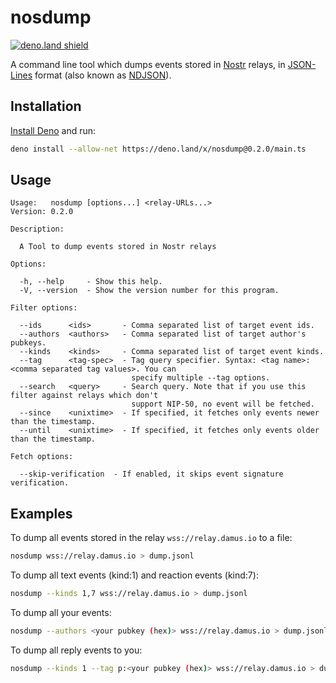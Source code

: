 # nosdump  

[![deno.land shield]][deno.land link]

[deno.land shield]: https://shield.deno.dev/x/nosdump
[deno.land link]: https://deno.land/x/nosdump

A command line tool which dumps events stored in [Nostr](https://github.com/nostr-protocol/nostr) relays, in [JSON-Lines](https://jsonlines.org/) format (also known as [NDJSON](http://ndjson.org/)).

## Installation
[Install Deno](https://deno.land/manual/getting_started/installation) and run:

```sh
deno install --allow-net https://deno.land/x/nosdump@0.2.0/main.ts
```

## Usage
```
Usage:   nosdump [options...] <relay-URLs...>
Version: 0.2.0                               

Description:

  A Tool to dump events stored in Nostr relays

Options:

  -h, --help     - Show this help.                            
  -V, --version  - Show the version number for this program.  

Filter options:

  --ids      <ids>       - Comma separated list of target event ids.                                      
  --authors  <authors>   - Comma separated list of target author's pubkeys.                               
  --kinds    <kinds>     - Comma separated list of target event kinds.                                    
  --tag      <tag-spec>  - Tag query specifier. Syntax: <tag name>:<comma separated tag values>. You can  
                           specify multiple --tag options.                                                
  --search   <query>     - Search query. Note that if you use this filter against relays which don't      
                           support NIP-50, no event will be fetched.                                      
  --since    <unixtime>  - If specified, it fetches only events newer than the timestamp.                 
  --until    <unixtime>  - If specified, it fetches only events older than the timestamp.                 

Fetch options:

  --skip-verification  - If enabled, it skips event signature verification.  
```

## Examples

To dump all events stored in the relay `wss://relay.damus.io` to a file:

```sh
nosdump wss://relay.damus.io > dump.jsonl
```

To dump all text events (kind:1) and reaction events (kind:7):

```sh
nosdump --kinds 1,7 wss://relay.damus.io > dump.jsonl
```

To dump all your events:

```sh
nosdump --authors <your pubkey (hex)> wss://relay.damus.io > dump.jsonl
```

To dump all reply events to you:

```sh
nosdump --kinds 1 --tag p:<your pubkey (hex)> wss://relay.damus.io > dump.jsonl
```
